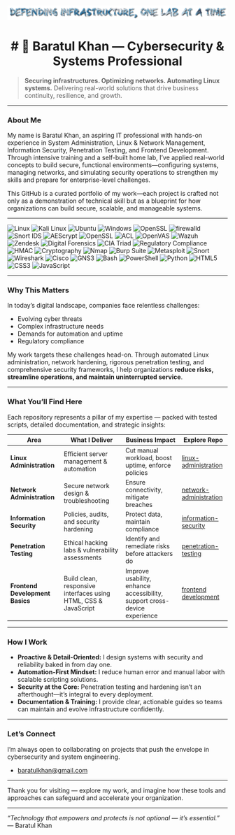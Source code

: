 <p align="center">
  <img src="https://github.com/InfoSec01/InfoSec01/blob/main/coollogo_com-2895276.png" alt="Banner" width="800"/>
</p>

<div align="center">
<h1># 🚀 Baratul Khan — Cybersecurity & Systems Professional</h1>
</div>

> **Securing infrastructures. Optimizing networks. Automating Linux systems.**
> Delivering real-world solutions that drive business continuity, resilience, and growth.

---

### About Me

My name is Baratul Khan, an aspiring IT professional with hands-on experience in System Administration, Linux & Network Management, Information Security, Penetration Testing, and Frontend Development. Through intensive training and a self-built home lab, I’ve applied real-world concepts to build secure, functional environments—configuring systems, managing networks, and simulating security operations to strengthen my skills and prepare for enterprise-level challenges.

This GitHub is a curated portfolio of my work—each project is crafted not only as a demonstration of technical skill but as a blueprint for how organizations can build secure, scalable, and manageable systems.

---

![Linux](https://img.shields.io/badge/Linux-FCC624?logo=linux&logoColor=black)
![Kali Linux](https://img.shields.io/badge/Kali%20Linux-557C94?logo=kalilinux&logoColor=white)
![Ubuntu](https://img.shields.io/badge/Ubuntu-E95420?logo=ubuntu&logoColor=white)
![Windows](https://img.shields.io/badge/Windows-0078D6?logo=windows&logoColor=white)
![OpenSSL](https://img.shields.io/badge/OpenSSL-721412?logo=openssl&logoColor=white)
![firewalld](https://img.shields.io/badge/firewalld-FC6D26?logo=linux&logoColor=white)
![Snort IDS](https://img.shields.io/badge/Snort%20IDS-CC0000?logo=snort&logoColor=white)
![AEScrypt](https://img.shields.io/badge/AEScrypt-003366?logo=gnupg&logoColor=white)
![OpenSSL](https://img.shields.io/badge/OpenSSL-721412?logo=openssl&logoColor=white)
![ACL](https://img.shields.io/badge/Access%20Control%20Lists-0078D6?logo=linux&logoColor=white)
![OpenVAS](https://img.shields.io/badge/OpenVAS-1A5E9A?logo=openvas&logoColor=white)
![Wazuh](https://img.shields.io/badge/Wazuh-0057A0?logo=wazuh&logoColor=white)
![Zendesk](https://img.shields.io/badge/Zendesk-03363D?logo=zendesk&logoColor=white)
![Digital Forensics](https://img.shields.io/badge/Digital%20Forensics-6A1B9A?logo=linux&logoColor=white)
![CIA Triad](https://img.shields.io/badge/CIA%20Triad-004F7C?logo=datadog&logoColor=white)
![Regulatory Compliance](https://img.shields.io/badge/Compliance-GDPR%2FISO%2FNIST-blueviolet)
![HMAC](https://img.shields.io/badge/HMAC-SHA256-orange)
![Cryptography](https://img.shields.io/badge/Cryptography-Concept-blueviolet)
![Nmap](https://img.shields.io/badge/Nmap-004370?logo=wireshark&logoColor=white)
![Burp Suite](https://img.shields.io/badge/Burp%20Suite-ff6600?logo=burpsuite&logoColor=white)
![Metasploit](https://img.shields.io/badge/Metasploit-000000?logo=metasploit&logoColor=white)
![Snort](https://img.shields.io/badge/Snort-CC0000?logo=snort&logoColor=white)
![Wireshark](https://img.shields.io/badge/Wireshark-1679A7?logo=wireshark&logoColor=white)
![Cisco](https://img.shields.io/badge/Cisco-1BA0D7?logo=cisco&logoColor=white)
![GNS3](https://img.shields.io/badge/GNS3-2D3748?logo=gns3&logoColor=white)
![Bash](https://img.shields.io/badge/Bash-4EAA25?logo=gnubash&logoColor=white)
![PowerShell](https://img.shields.io/badge/PowerShell-5391FE?logo=powershell&logoColor=white)
![Python](https://img.shields.io/badge/Python-3776AB?logo=python&logoColor=white)
![HTML5](https://img.shields.io/badge/HTML5-E34F26?logo=html5&logoColor=white)
![CSS3](https://img.shields.io/badge/CSS3-1572B6?logo=css3&logoColor=white)
![JavaScript](https://img.shields.io/badge/JavaScript-F7DF1E?logo=javascript&logoColor=black)

---

### Why This Matters

In today’s digital landscape, companies face relentless challenges:  
- Evolving cyber threats  
- Complex infrastructure needs  
- Demands for automation and uptime  
- Regulatory compliance  

My work targets these challenges head-on. Through automated Linux administration, network hardening, rigorous penetration testing, and comprehensive security frameworks, I help organizations **reduce risks, streamline operations, and maintain uninterrupted service**.

---

### What You’ll Find Here

Each repository represents a pillar of my expertise — packed with tested scripts, detailed documentation, and strategic insights:

| Area                    | What I Deliver                                       | Business Impact                                       | Explore Repo                                       |
|-------------------------|-----------------------------------------------------|------------------------------------------------------|---------------------------------------------------|
| **Linux Administration**| Efficient server management & automation            | Cut manual workload, boost uptime, enforce policies  | [linux-administration](https://github.com/InfoSec01/linux-administration/blob/main/README.md) |
| **Network Administration** | Secure network design & troubleshooting            | Ensure connectivity, mitigate breaches                | [network-administration](https://github.com/InfoSec01/Network-Administration/blob/main/README.md) |
| **Information Security** | Policies, audits, and security hardening             | Protect data, maintain compliance                      | [information-security](https://github.com/InfoSec01/information-security/blob/main/README.md) |
| **Penetration Testing**  | Ethical hacking labs & vulnerability assessments     | Identify and remediate risks before attackers do       | [penetration-testing](https://github.com/InfoSec01/VAPT-Report/blob/main/README.md) |
| **Frontend Development Basics**   | Build clean, responsive interfaces using HTML, CSS & JavaScript   | Improve usability, enhance accessibility, support cross-device experience   | [frontend development](https://infosec01.github.io/ufodemo/) |

---

### How I Work

- **Proactive & Detail-Oriented:** I design systems with security and reliability baked in from day one.  
- **Automation-First Mindset:** I reduce human error and manual labor with scalable scripting solutions.  
- **Security at the Core:** Penetration testing and hardening isn’t an afterthought—it’s integral to every deployment.  
- **Documentation & Training:** I provide clear, actionable guides so teams can maintain and evolve infrastructure confidently.

---

### Let’s Connect

I’m always open to collaborating on projects that push the envelope in cybersecurity and system engineering.    
- baratulkhan@gmail.com  

---

Thank you for visiting — explore my work, and imagine how these tools and approaches can safeguard and accelerate your organization.

---

*“Technology that empowers and protects is not optional — it’s essential.”*  
— Baratul Khan

